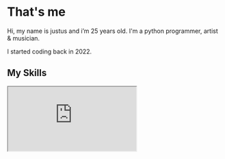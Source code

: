 # That's me
Hi, my name is justus and i’m 25 years old. I'm a python programmer, artist & musician.

I started coding back in 2022.

## My Skills
<iframe src="https://justusdecker.de/thats-me/">
<ul>
  <li> Languages
    <ul>
      <li>Python</li>
      <li>Java</li>
      <li>C</li>
      <li>Web Development
        <ul>
          <li>HTML</li>
          <li>CSS</li>
          <li>JavaScript</li>
        </ul>
      </li>
  </li>
  <li>
    <ul>
      <li>Artist</li>
    </ul>
  </li>
  
</ul>

